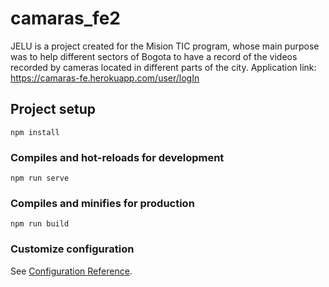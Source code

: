 # camaras_fe2

JELU is a project created for the Mision TIC program, whose main purpose was to help different sectors of Bogota to have a record of the videos recorded by cameras located in different parts of the city. Application link: https://camaras-fe.herokuapp.com/user/logIn


## Project setup
```
npm install
```

### Compiles and hot-reloads for development
```
npm run serve
```

### Compiles and minifies for production
```
npm run build
```

### Customize configuration
See [Configuration Reference](https://cli.vuejs.org/config/).
